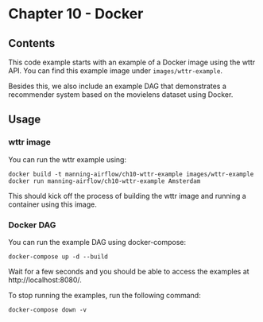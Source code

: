 # Chapter 10 - Docker

## Contents

This code example starts with an example of a Docker image using the wttr API. You can find this example image under `images/wttr-example`.

Besides this, we also include an example DAG that demonstrates a recommender system based on the movielens dataset using Docker.

## Usage

### wttr image

You can run the wttr example using:

    docker build -t manning-airflow/ch10-wttr-example images/wttr-example
    docker run manning-airflow/ch10-wttr-example Amsterdam

This should kick off the process of building the wttr image and running a container using this image.

### Docker DAG

You can run the example DAG using docker-compose:

    docker-compose up -d --build

Wait for a few seconds and you should be able to access the examples at http://localhost:8080/.

To stop running the examples, run the following command:

    docker-compose down -v
